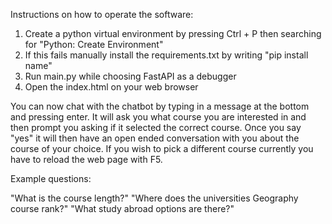 Instructions on how to operate the software:

1) Create a python virtual environment by pressing Ctrl + P then searching for "Python: Create Environment"
2) If this fails manually install the requirements.txt by writing "pip install name" 
3) Run main.py while choosing FastAPI as a debugger
4) Open the index.html on your web browser

You can now chat with the chatbot by typing in a message at the bottom and pressing enter. It will ask you what course you are interested in and then prompt you asking if it selected the correct course. Once you say "yes" it will then have an open ended conversation with you about the course of your choice. If you wish to pick a different course currently you have to reload the web page with F5. 

Example questions:

"What is the course length?"
"Where does the universities Geography course rank?"
"What study abroad options are there?" 